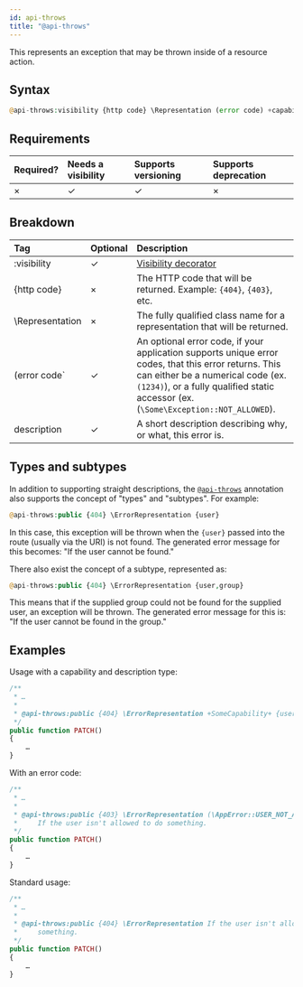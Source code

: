 ```yaml
---
id: api-throws
title: "@api-throws"
---
```


This represents an exception that may be thrown inside of a resource action.

## Syntax
```php
@api-throws:visibility {http code} \Representation (error code) +capability+ description
```

## Requirements

| Required? | Needs a visibility | Supports versioning | Supports deprecation |
| :--- | :--- | :--- | :--- |
| × | ✓ | ✓ | × |

## Breakdown

| Tag | Optional | Description |
| :--- | :--- | :--- |
| :visibility | ✓ | [Visibility decorator](reference-visibility.md) |
| {http code} | × | The HTTP code that will be returned. Example: `{404}`, `{403}`, etc. |
| \Representation | × | The fully qualified class name for a representation that will be returned. |
| (error code` | ✓ | An optional error code, if your application supports unique error codes, that this error returns. This can either be a numerical code (ex. `(1234)`), or a fully qualified static accessor (ex. (`\Some\Exception::NOT_ALLOWED`). |
| description | ✓ | A short description describing why, or what, this error is. |

## Types and subtypes
In addition to supporting straight descriptions, the [`@api-throws`](reference-api-throws.md) annotation also supports the concept of "types" and "subtypes". For example:

```php
@api-throws:public {404} \ErrorRepresentation {user}
```

In this case, this exception will be thrown when the `{user}` passed into the route (usually via the URI) is not found. The generated error message for this becomes: "If the user cannot be found."

There also exist the concept of a subtype, represented as:

```php
@api-throws:public {404} \ErrorRepresentation {user,group}
```

This means that if the supplied group could not be found for the supplied user, an exception will be thrown. The generated error message for this is: "If the user cannot be found in the group."

## Examples
Usage with a capability and description type:

```php
/**
 * …
 *
 * @api-throws:public {404} \ErrorRepresentation +SomeCapability+ {user}
 */
public function PATCH()
{
    …
}
```

With an error code:

```php
/**
 * …
 *
 * @api-throws:public {403} \ErrorRepresentation (\AppError::USER_NOT_ALLOWED)
 *     If the user isn't allowed to do something.
 */
public function PATCH()
{
    …
}
```

Standard usage:

```php
/**
 * …
 *
 * @api-throws:public {404} \ErrorRepresentation If the user isn't allowed to do
 *     something.
 */
public function PATCH()
{
    …
}
```
